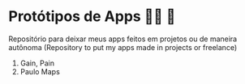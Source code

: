 # Protótipos de Apps :man_technologist: :iphone:

Repositório para deixar meus apps feitos em projetos ou de maneira autônoma
(Repository to put my apps made in projects or freelance)

1. Gain, Pain
2. Paulo Maps
